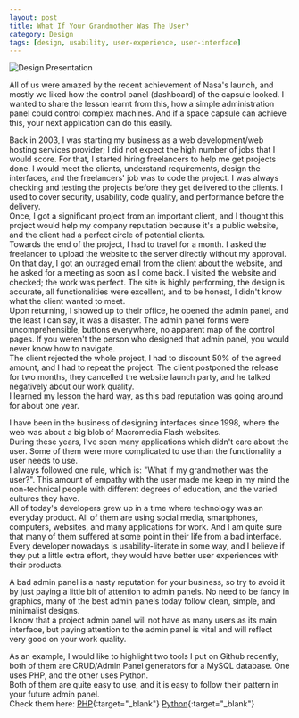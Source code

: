 ```yaml
---
layout: post
title: What If Your Grandmother Was The User?
category: Design
tags: [design, usability, user-experience, user-interface]
---
```

![Design Presentation]({{site.images_url}}2020/06/apollo-vs-dragon-dashboard.png)  

All of us were amazed by the recent achievement of Nasa's launch, and mostly we liked how the control panel (dashboard) of the capsule looked. I wanted to share the lesson learnt from this, how a simple administration panel could control complex machines. And if a space capsule can achieve this, your next application can do this easily.  

Back in 2003, I was starting my business as a web development/web hosting services provider; I did not expect the high number of jobs that I would score. For that, I started hiring freelancers to help me get projects done. I would meet the clients, understand requirements, design the interfaces, and the freelancers' job was to code the project. I was always checking and testing the projects before they get delivered to the clients. I used to cover security, usability, code quality, and performance before the delivery.  
Once, I got a significant project from an important client, and I thought this project would help my company reputation because it's a public website, and the client had a perfect circle of potential clients.  
Towards the end of the project, I had to travel for a month. I asked the freelancer to upload the website to the server directly without my approval.  
On that day, I got an outraged email from the client about the website, and he asked for a meeting as soon as I come back. I visited the website and checked; the work was perfect. The site is highly performing, the design is accurate, all functionalities were excellent, and to be honest, I didn't know what the client wanted to meet.  
Upon returning, I showed up to their office, he opened the admin panel, and the least I can say, it was a disaster.
The admin panel forms were uncomprehensible, buttons everywhere, no apparent map of the control pages. If you weren't the person who designed that admin panel, you would never know how to navigate.  
The client rejected the whole project, I had to discount 50% of the agreed amount, and I had to repeat the project. The client postponed the release for two months, they cancelled the website launch party, and he talked negatively about our work quality.  
I learned my lesson the hard way, as this bad reputation was going around for about one year.  

I have been in the business of designing interfaces since 1998, where the web was about a big blob of Macromedia Flash websites.  
During these years, I've seen many applications which didn't care about the user. Some of them were more complicated to use than the functionality a user needs to use.  
I always followed one rule, which is: "What if my grandmother was the user?". This amount of empathy with the user made me keep in my mind the non-technical people with different degrees of education, and the varied cultures they have.  
All of today's developers grew up in a time where technology was an everyday product. All of them are using social media, smartphones, computers, websites, and many applications for work. And I am quite sure that many of them suffered at some point in their life from a bad interface. Every developer nowadays is usability-literate in some way, and I believe if they put a little extra effort, they would have better user experiences with their products.  

A bad admin panel is a nasty reputation for your business, so try to avoid it by just paying a little bit of attention to admin panels. No need to be fancy in graphics, many of the best admin panels today follow clean, simple, and minimalist designs.  
I know that a project admin panel will not have as many users as its main interface, but paying attention to the admin panel is vital and will reflect very good on your work quality.  

As an example, I would like to highlight two tools I put on Github recently, both of them are CRUD/Admin Panel generators for a MySQL database. One uses PHP, and the other uses Python.  
Both of them are quite easy to use, and it is easy to follow their pattern in your future admin panel.  
Check them here:
[PHP](http://www.hmz.ie/php-mysql-admin-panel-generator/){:target="_blank"}
[Python](http://www.hmz.ie/python-mysql-admin-panel-generator/){:target="_blank"}